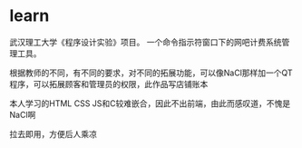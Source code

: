 # learn

武汉理工大学《程序设计实验》项目。
一个命令指示符窗口下的网吧计费系统管理工具。

根据教师的不同，有不同的要求，对不同的拓展功能，可以像NaCl那样加一个QT程序，可以拓展顾客和管理员的权限，此作品写店铺账本

本人学习的HTML CSS JS和C较难嵌合，因此不出前端，由此而感叹道，不愧是NaCl啊

拉去即用，方便后人乘凉
